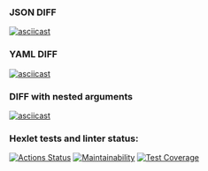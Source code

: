 ### JSON DIFF
[![asciicast](https://asciinema.org/a/eJXzL7bRkVRrEUDlUzsazma1b.svg)](https://asciinema.org/a/eJXzL7bRkVRrEUDlUzsazma1b)
### YAML DIFF
[![asciicast](https://asciinema.org/a/tg5ldF6LwFGeMV0u0Ca0WApg5.svg)](https://asciinema.org/a/tg5ldF6LwFGeMV0u0Ca0WApg5)
### DIFF with nested arguments
[![asciicast](https://asciinema.org/a/5Jk85p8q0BdOLRVsrUu0vHnHJ.svg)](https://asciinema.org/a/5Jk85p8q0BdOLRVsrUu0vHnHJ)
### Hexlet tests and linter status:
[![Actions Status](https://github.com/Sam0yl/python-project-50/workflows/hexlet-check/badge.svg)](https://github.com/Sam0yl/python-project-50/actions)
[![Maintainability](https://api.codeclimate.com/v1/badges/af6ab1be99f13e226677/maintainability)](https://codeclimate.com/github/Sam0yl/python-project-50/maintainability)
[![Test Coverage](https://api.codeclimate.com/v1/badges/af6ab1be99f13e226677/test_coverage)](https://codeclimate.com/github/Sam0yl/python-project-50/test_coverage)